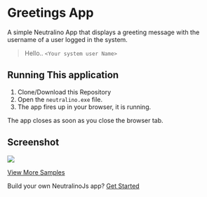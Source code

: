 # Greetings App

A simple Neutralino App that displays a greeting message with the username of a user logged in the system. <br/>

> Hello.. `<Your system user Name>`

## Running This application

1. Clone/Download this Repository
2. Open the `neutralino.exe` file.
3. The app fires up in your browser, it is running. 

The app closes as soon as you close the browser tab.

## Screenshot

<img src="greeting_example.png ">

[View More Samples](https://github.com/neutralinojs/neutralinojs-samples) <br/>

Build your own NeutralinoJs app? [Get Started](https://neutralinojs.github.io/docs/#/gettingstarted/quickstart)

